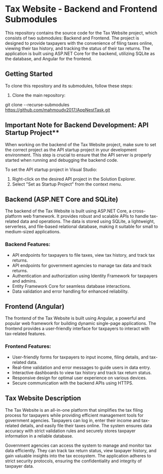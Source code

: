 # Tax Website - Backend and Frontend Submodules

This repository contains the source code for the Tax Website project, which consists of two submodules: Backend and Frontend. The project is designed to provide taxpayers with the convenience of filing taxes online, viewing their tax history, and tracking the status of their tax returns. The application is built using ASP.NET Core for the backend, utilizing SQLite as the database, and Angular for the frontend.

## Getting Started

To clone this repository and its submodules, follow these steps:

1. Clone the main repository:

git clone --recurse-submodules https://github.com/mahmoudv2017/AppNestTask.git

## Important Note for Backend Development: API Startup Project**

When working on the backend of the Tax Website project, make sure to set the correct project as the API startup project in your development environment. This step is crucial to ensure that the API server is properly started when running and debugging the backend code.

To set the API startup project in Visual Studio:

1. Right-click on the desired API project in the Solution Explorer.
2. Select "Set as Startup Project" from the context menu.


## Backend (ASP.NET Core and SQLite)

The backend of the Tax Website is built using ASP.NET Core, a cross-platform web framework. It provides robust and scalable APIs to handle tax-related data and operations. The data is stored using SQLite, a lightweight, serverless, and file-based relational database, making it suitable for small to medium-sized applications.

### Backend Features:
- API endpoints for taxpayers to file taxes, view tax history, and track tax returns.
- API endpoints for government agencies to manage tax data and track returns.
- Authentication and authorization using Identity Framework for taxpayers and admins.
- Entity Framework Core for seamless database interactions.
- Data validation and error handling for enhanced reliability.

## Frontend (Angular)

The frontend of the Tax Website is built using Angular, a powerful and popular web framework for building dynamic single-page applications. The frontend provides a user-friendly interface for taxpayers to interact with tax-related features.

### Frontend Features:
- User-friendly forms for taxpayers to input income, filing details, and tax-related data.
- Real-time validation and error messages to guide users in data entry.
- Interactive dashboards to view tax history and track tax return status.
- Responsive design for optimal user experience on various devices.
- Secure communication with the backend APIs using HTTPS.

## Tax Website Description

The Tax Website is an all-in-one platform that simplifies the tax filing process for taxpayers while providing efficient management tools for government agencies. Taxpayers can log in, enter their income and tax-related details, and easily file their taxes online. The system ensures data accuracy with strict validation rules and securely stores taxpayer information in a reliable database.

Government agencies can access the system to manage and monitor tax data efficiently. They can track tax return status, view taxpayer history, and gain valuable insights into the tax ecosystem. The application adheres to strict security protocols, ensuring the confidentiality and integrity of taxpayer data.

